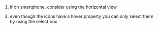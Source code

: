 1. if on smartphone, consider using the horizontal view

2. even though the icons have a hover property you can only select them by using the select box

